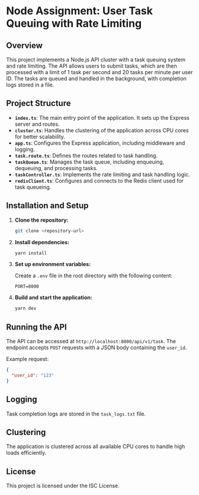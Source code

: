 
# Node Assignment: User Task Queuing with Rate Limiting

## Overview

This project implements a Node.js API cluster with a task queuing system and rate limiting. The API allows users to submit tasks, which are then processed with a limit of 1 task per second and 20 tasks per minute per user ID. The tasks are queued and handled in the background, with completion logs stored in a file.

## Project Structure

- **`index.ts`**: The main entry point of the application. It sets up the Express server and routes.
- **`cluster.ts`**: Handles the clustering of the application across CPU cores for better scalability.
- **`app.ts`**: Configures the Express application, including middleware and logging.
- **`task.route.ts`**: Defines the routes related to task handling.
- **`taskQueue.ts`**: Manages the task queue, including enqueuing, dequeuing, and processing tasks.
- **`taskController.ts`**: Implements the rate limiting and task handling logic.
- **`redisClient.ts`**: Configures and connects to the Redis client used for task queueing.


## Installation and Setup

1. **Clone the repository:**

   ```bash
   git clone <repository-url>
   ```

2. **Install dependencies:**

   ```bash
   yarn install
   ```

3. **Set up environment variables:**

   Create a `.env` file in the root directory with the following content:

   ```
   PORT=8000
   ```

4. **Build and start the application:**

   ```bash
   yarn dev
   ```

## Running the API

The API can be accessed at `http://localhost:8000/api/v1/task`. The endpoint accepts `POST` requests with a JSON body containing the `user_id`.

Example request:

```json
{
  "user_id": "123"
}
```

## Logging

Task completion logs are stored in the `task_logs.txt` file.

## Clustering

The application is clustered across all available CPU cores to handle high loads efficiently.

## License

This project is licensed under the ISC License.
